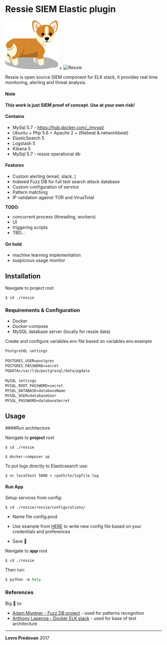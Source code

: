 # Ressie SIEM Elastic plugin

<img src="./ressie.png" alt="Ressie" width="170px"> + <img src="http://www.emerce.nl/content/uploads/2016/10/elastic_stack.png" alt="Ressie" width="280px">



Ressie is open source SIEM component for ELK stack, it provides real time monitoring, alerting and threat analysis.

#### Note
**This work is just SIEM proof of concept. Use at your own risk!**

#### Contains
* MySql 5.7 - https://hub.docker.com/_/mysql/
* Ubuntu + Php 5.6 + Apache 2 + (filebeat & networkbeat)
* ElasticSearch 5 
* Logstash 5 
* Kibana 5
* MySql 5.7 - ressie operational db

#### Features
* Custom alerting (email, slack..)
* Indexed Fuzz DB for full text search attack database
* Custom configuration of service 
* Pattern matching
* IP validation against TOR and VirusTotal

**TODO**:

* concurrent process (threading, workers)
* UI
* triggering scripts
* TBD...

#### On hold
* machine learning implementation
* suspicious usage monitor

## Installation

Navigate to project root

```
$ cd ./ressie
```

### Requirements & Configuration

* Docker
* Docker-compose
* MySQL database server (locally for ressie data)

Create and configure variables.env file based on variables.env.example

```
PostgreSQL settings

POSTGRES_USER=postgres
POSTGRES_PASSWORD=secret
PGDATA=/var/lib/postgresql/data/pgdata

MySQL settings
MYSQL_ROOT_PASSWORD=secret
MYSQL_DATABASE=databaseName
MYSQL_USER=databaseUser
MYSQL_PASSWORD=databaseSecret
```


## Usage

####Run architecture

Navigate to **project** root

```
$ cd ./ressie
```

```
$ docker-composer up
```

To put logs directly to Elasticsearch use:

```
$ nc localhost 5000 < /path/to/logfile.log
```

#### Run App

Setup services from config:

```
$ cd ./ressie/ressie/configurations/
```

* Name file config.prod 

* Use example from [HERE](https://github.com/lpredova/ressie/blob/master/ressie/ressie/configurations/config.example) to write new config file based on your credentials and preferences
* Save  :tada:



Navigate to **app** root

```
$ cd ./ressie
```

Then run:

```python
$ python -m help

```


### References

Big  :clap:  to:


* [Adam Muntner - Fuzz DB project](https://github.com/fuzzdb-project/fuzzdb/) - used for patterns recognition
* [Anthony Lapenna - Docker ELK stack](https://devhub.io/repos/deviantony-docker-elk) - used for base of test architecture

---
**Lovro Predovan**
2017
